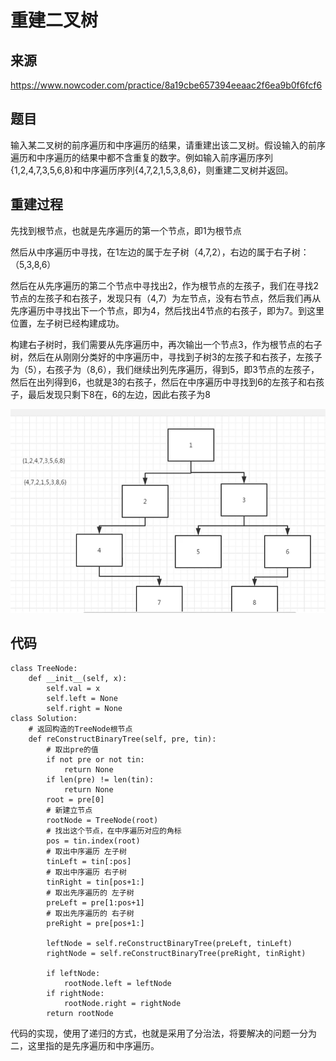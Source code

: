 # 重建二叉树

## 来源

https://www.nowcoder.com/practice/8a19cbe657394eeaac2f6ea9b0f6fcf6

## 题目

输入某二叉树的前序遍历和中序遍历的结果，请重建出该二叉树。假设输入的前序遍历和中序遍历的结果中都不含重复的数字。例如输入前序遍历序列{1,2,4,7,3,5,6,8}和中序遍历序列{4,7,2,1,5,3,8,6}，则重建二叉树并返回。

## 重建过程

先找到根节点，也就是先序遍历的第一个节点，即1为根节点

然后从中序遍历中寻找，在1左边的属于左子树（4,7,2），右边的属于右子树：（5,3,8,6）

然后在从先序遍历的第二个节点中寻找出2，作为根节点的左孩子，我们在寻找2节点的左孩子和右孩子，发现只有（4,7）为左节点，没有右节点，然后我们再从先序遍历中寻找出下一个节点，即为4，然后找出4节点的右孩子，即为7。到这里位置，左子树已经构建成功。

构建右子树时，我们需要从先序遍历中，再次输出一个节点3，作为根节点的右子树，然后在从刚刚分类好的中序遍历中，寻找到子树3的左孩子和右孩子，左孩子为（5），右孩子为（8,6），我们继续出列先序遍历，得到5，即3节点的左孩子，然后在出列得到6，也就是3的右孩子，然后在中序遍历中寻找到6的左孩子和右孩子，最后发现只剩下8在，6的左边，因此右孩子为8

![image-20200529144737938](images/image-20200529144737938.png)

## 代码

```
class TreeNode:
    def __init__(self, x):
        self.val = x
        self.left = None
        self.right = None
class Solution:
    # 返回构造的TreeNode根节点
    def reConstructBinaryTree(self, pre, tin):
        # 取出pre的值
        if not pre or not tin:
            return None
        if len(pre) != len(tin):
            return None
        root = pre[0]
        # 新建立节点
        rootNode = TreeNode(root)
        # 找出这个节点，在中序遍历对应的角标
        pos = tin.index(root)
        # 取出中序遍历 左子树
        tinLeft = tin[:pos]
        # 取出中序遍历 右子树
        tinRight = tin[pos+1:]
        # 取出先序遍历的 左子树
        preLeft = pre[1:pos+1]
        # 取出先序遍历的 右子树
        preRight = pre[pos+1:]

        leftNode = self.reConstructBinaryTree(preLeft, tinLeft)
        rightNode = self.reConstructBinaryTree(preRight, tinRight)

        if leftNode:
            rootNode.left = leftNode
        if rightNode:
            rootNode.right = rightNode
        return rootNode
```

代码的实现，使用了递归的方式，也就是采用了分治法，将要解决的问题一分为二，这里指的是先序遍历和中序遍历。